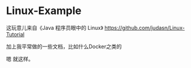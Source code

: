 # Linux-Example

这玩意儿来自《Java 程序员眼中的 Linux》 https://github.com/judasn/Linux-Tutorial

加上我平常做的一些文档，比如什么Docker之类的

嗯 就这样。


